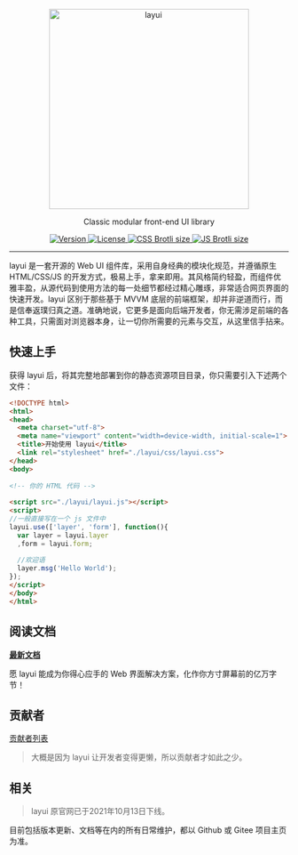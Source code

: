<p align="center">
  <a href="http://www.layui.com">
    <img src="https://unpkg.com/outeres/img/layui/logo-1.png" alt="layui" width="360">
  </a>
</p>
<p align="center">
  Classic modular front-end UI library
</p>

<p align="center">  
  <a href="https://www.npmjs.com/package/layui">
    <img src="https://img.shields.io/npm/v/layui" alt="Version">
  </a>
  <a href="https://www.npmjs.com/package/layui">
    <img src="https://img.shields.io/github/license/layui/layui" alt="License">
  </a>
  <a href="https://github.com/layui/layui/blob/master/dist/css/layui.css">
    <img src="https://img.badgesize.io/layui/layui/master/dist/css/layui.css?compression=brotli&label=CSS Brotli size" alt="CSS Brotli size">
  </a>
  <a href="https://github.com/layui/layui/blob/master/dist/layui.js">
    <img src="https://img.badgesize.io/layui/layui/master/dist/layui.js?compression=brotli&label=JS Brotli size" alt="JS Brotli size">
  </a>
</p>

---

layui 是一套开源的 Web UI 组件库，采用自身经典的模块化规范，并遵循原生 HTML/CSS/JS 的开发方式，极易上手，拿来即用。其风格简约轻盈，而组件优雅丰盈，从源代码到使用方法的每一处细节都经过精心雕琢，非常适合网页界面的快速开发。layui 区别于那些基于 MVVM 底层的前端框架，却并非逆道而行，而是信奉返璞归真之道。准确地说，它更多是面向后端开发者，你无需涉足前端的各种工具，只需面对浏览器本身，让一切你所需要的元素与交互，从这里信手拈来。


## 快速上手

获得 layui 后，将其完整地部署到你的静态资源项目目录，你只需要引入下述两个文件：

```html
<!DOCTYPE html>
<html>
<head>
  <meta charset="utf-8">
  <meta name="viewport" content="width=device-width, initial-scale=1">
  <title>开始使用 layui</title>
  <link rel="stylesheet" href="./layui/css/layui.css">
</head>
<body>
 
<!-- 你的 HTML 代码 -->
 
<script src="./layui/layui.js"></script>
<script>
//一般直接写在一个 js 文件中
layui.use(['layer', 'form'], function(){
  var layer = layui.layer
  ,form = layui.form;
  
  //欢迎语
  layer.msg('Hello World');
});
</script> 
</body>
</html>
```

## 阅读文档
[**最新文档**](https://layui.github.io/)
 
愿 layui 能成为你得心应手的 Web 界面解决方案，化作你方寸屏幕前的亿万字节！

## 贡献者
[贡献者列表](https://github.com/layui/layui/graphs/contributors)

> 大概是因为 layui 让开发者变得更懒，所以贡献者才如此之少。  

## 相关
> layui 原官网已于2021年10月13日下线。

目前包括版本更新、文档等在内的所有日常维护，都以 Github 或 Gitee 项目主页为准。
